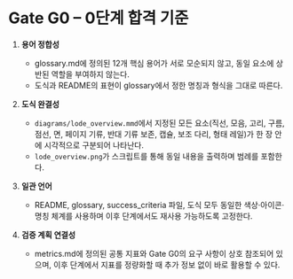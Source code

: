 # Gate G0 – 0단계 합격 기준

1. **용어 정합성**
   - glossary.md에 정의된 12개 핵심 용어가 서로 모순되지 않고, 동일 요소에 상반된 역할을 부여하지 않는다.
   - 도식과 README의 표현이 glossary에서 정한 명칭과 형식을 그대로 따른다.

2. **도식 완결성**
   - `diagrams/lode_overview.mmd`에서 지정된 모든 요소(직선, 모음, 고리, 구름, 점선, 면, 페이지 기류, 반대 기류 보존, 캡슐, 보조 다리, 형태 레일)가 한 장 안에 시각적으로 구분되어 나타난다.
   - `lode_overview.png`가 스크립트를 통해 동일 내용을 출력하며 범례를 포함한다.

3. **일관 언어**
   - README, glossary, success_criteria 파일, 도식 모두 동일한 색상·아이콘·명칭 체계를 사용하며 이후 단계에서도 재사용 가능하도록 고정한다.

4. **검증 계획 연결성**
   - metrics.md에 정의된 공통 지표와 Gate G0의 요구 사항이 상호 참조되어 있으며, 이후 단계에서 지표를 정량화할 때 추가 정보 없이 바로 활용할 수 있다.
